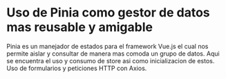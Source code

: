 # Uso de Pinia como gestor de datos mas reusable y amigable

Pinia es un manejador de estados para el framework Vue.js el cual
nos permite aislar y consultar de manera mas comoda un grupo
de datos.
Aqui se encuentra el uso y consumo de store asi como inicializacion de estos.
Uso de formularios y peticiones HTTP con Axios.
